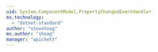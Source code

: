 ```yaml
---
uid: System.ComponentModel.PropertyChangedEventHandler
ms.technology: 
  - "dotnet-standard"
author: "stevehoag"
ms.author: "shoag"
manager: "wpickett"
---
```

